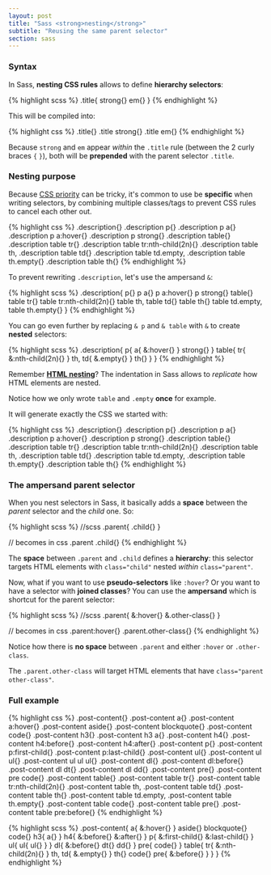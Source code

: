```yaml
---
layout: post
title: "Sass <strong>nesting</strong>"
subtitle: "Reusing the same parent selector"
section: sass
---
```


### Syntax

In Sass, **nesting CSS rules** allows to define **hierarchy selectors**:

{% highlight scss %}
.title{
  strong{}
  em{}
}
{% endhighlight %}

This will be compiled into:

{% highlight css %}
.title{}
.title strong{}
.title em{}
{% endhighlight %}

Because `strong` and `em` appear _within_ the `.title` rule (between the 2 curly braces `{` `}`), both will be **prepended** with the parent selector `.title`.

### Nesting purpose

Because [CSS priority](css-priority.html) can be tricky, it's common to use be **specific** when writing selectors, by combining multiple classes/tags to prevent CSS rules to cancel each other out.

{% highlight css %}
.description{}
.description p{}
.description p a{}
.description p a:hover{}
.description p strong{}
.description table{}
.description table tr{}
.description table tr:nth-child(2n){}
.description table th,
.description table td{}
.description table td.empty,
.description table th.empty{}
.description table th{}
{% endhighlight %}

To prevent rewriting `.description`, let's use the ampersand `&`:

{% highlight scss %}
.description{
  p{}
  p a{}
  p a:hover{}
  p strong{}
  table{}
  table tr{}
  table tr:nth-child(2n){}
  table th,
  table td{}
  table th{}
  table td.empty,
  table th.empty{}
}
{% endhighlight %}

You can go even further by replacing `& p` and `& table` with `&` to create **nested** selectors:

{% highlight scss %}
.description{
  p{
    a{
      &:hover{}
    }
    strong{}
  }
  table{
    tr{
      &:nth-child(2n){}
    }
    th,
    td{
      &.empty{}
    }
    th{}
  }
}
{% endhighlight %}

Remember **[HTML nesting](html-hierarchy.html)**? The indentation in Sass allows to _replicate_ how HTML elements are nested.

Notice how we only wrote `table` and `.empty` **once** for example.

It will generate exactly the CSS we started with:

{% highlight css %}
.description{}
.description p{}
.description p a{}
.description p a:hover{}
.description p strong{}
.description table{}
.description table tr{}
.description table tr:nth-child(2n){}
.description table th,
.description table td{}
.description table td.empty,
.description table th.empty{}
.description table th{}
{% endhighlight %}

### The ampersand parent selector

When you nest selectors in Sass, it basically adds a **space** between the _parent_ selector and the _child_ one. So:

{% highlight scss %}
//scss
.parent{
  .child{}
}

// becomes in css
.parent .child{}
{% endhighlight %}

The **space** between `.parent` and `.child` defines a **hierarchy**: this selector targets HTML elements with `class="child"` nested _within_ `class="parent"`.

Now, what if you want to use **pseudo-selectors** like `:hover`? Or you want to have a selector with **joined classes**? You can use the **ampersand** which is shortcut for the parent selector:

{% highlight scss %}
//scss
.parent{
  &:hover{}
  &.other-class{}
}

// becomes in css
.parent:hover{}
.parent.other-class{}
{% endhighlight %}

Notice how there is **no space** between `.parent` and either `:hover` or `.other-class`.

The `.parent.other-class` will target HTML elements that have `class="parent other-class"`.

### Full example

{% highlight css %}
.post-content{}
.post-content a{}
.post-content a:hover{}
.post-content aside{}
.post-content blockquote{}
.post-content code{}
.post-content h3{}
.post-content h3 a{}
.post-content h4{}
.post-content h4:before{}
.post-content h4:after{}
.post-content p{}
.post-content p:first-child{}
.post-content p:last-child{}
.post-content ul{}
.post-content ul ul{}
.post-content ul ul ul{}
.post-content dl{}
.post-content dl:before{}
.post-content dl dt{}
.post-content dl dd{}
.post-content pre{}
.post-content pre code{}
.post-content table{}
.post-content table tr{}
.post-content table tr:nth-child(2n){}
.post-content table th,
.post-content table td{}
.post-content table th{}
.post-content table td.empty,
.post-content table th.empty{}
.post-content table code{}
.post-content table pre{}
.post-content table pre:before{}
{% endhighlight %}

{% highlight scss %}
.post-content{
  a{
    &:hover{}
  }
  aside{}
  blockquote{}
  code{}
  h3{
    a{}
  }
  h4{
    &:before{}
    &:after{}
  }
  p{
    &:first-child{}
    &:last-child{}
  }
  ul{
    ul{
      ul{}
    }
  }
  dl{
    &:before{}
    dt{}
    dd{}
  }
  pre{
    code{}
  }
  table{
    tr{
      &:nth-child(2n){}
    }
    th,
    td{
      &.empty{}
    }
    th{}
    code{}
    pre{
      &:before{}
    }
  }
}
{% endhighlight %}

